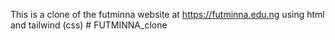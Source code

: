 This is a clone of the futminna website at https://futminna.edu.ng using html and tailwind (css) # FUTMINNA_clone
